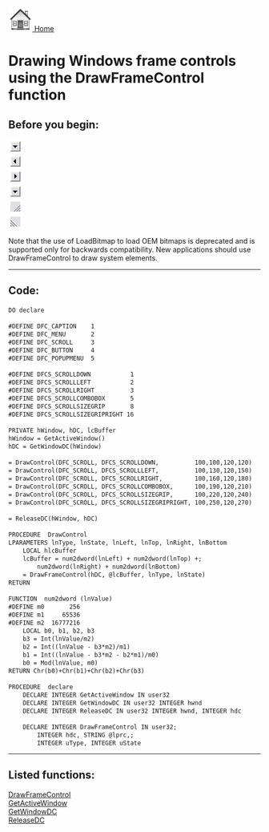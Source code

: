 [<img src="../images/home.png"> Home ](https://github.com/VFPX/Win32API)  

# Drawing Windows frame controls using the DrawFrameControl function

## Before you begin:
![](../images/winframecontrols.png)  

Note that the use of LoadBitmap to load OEM bitmaps is deprecated and is supported only for backwards compatibility. New applications should use DrawFrameControl to draw system elements.  
  
***  


## Code:
```foxpro  
DO declare

#DEFINE DFC_CAPTION    1
#DEFINE DFC_MENU       2
#DEFINE DFC_SCROLL     3
#DEFINE DFC_BUTTON     4
#DEFINE DFC_POPUPMENU  5

#DEFINE DFCS_SCROLLDOWN           1
#DEFINE DFCS_SCROLLLEFT           2
#DEFINE DFCS_SCROLLRIGHT          3
#DEFINE DFCS_SCROLLCOMBOBOX       5
#DEFINE DFCS_SCROLLSIZEGRIP       8
#DEFINE DFCS_SCROLLSIZEGRIPRIGHT 16

PRIVATE hWindow, hDC, lcBuffer
hWindow = GetActiveWindow()
hDC = GetWindowDC(hWindow)

= DrawControl(DFC_SCROLL, DFCS_SCROLLDOWN,          100,100,120,120)
= DrawControl(DFC_SCROLL, DFCS_SCROLLLEFT,          100,130,120,150)
= DrawControl(DFC_SCROLL, DFCS_SCROLLRIGHT,         100,160,120,180)
= DrawControl(DFC_SCROLL, DFCS_SCROLLCOMBOBOX,      100,190,120,210)
= DrawControl(DFC_SCROLL, DFCS_SCROLLSIZEGRIP,      100,220,120,240)
= DrawControl(DFC_SCROLL, DFCS_SCROLLSIZEGRIPRIGHT, 100,250,120,270)

= ReleaseDC(hWindow, hDC)

PROCEDURE  DrawControl
LPARAMETERS lnType, lnState, lnLeft, lnTop, lnRight, lnBottom
	LOCAL hlcBuffer
	lcBuffer = num2dword(lnLeft) + num2dword(lnTop) +;
		num2dword(lnRight) + num2dword(lnBottom)
	= DrawFrameControl(hDC, @lcBuffer, lnType, lnState)
RETURN

FUNCTION  num2dword (lnValue)
#DEFINE m0       256
#DEFINE m1     65536
#DEFINE m2  16777216
	LOCAL b0, b1, b2, b3
	b3 = Int(lnValue/m2)
	b2 = Int((lnValue - b3*m2)/m1)
	b1 = Int((lnValue - b3*m2 - b2*m1)/m0)
	b0 = Mod(lnValue, m0)
RETURN Chr(b0)+Chr(b1)+Chr(b2)+Chr(b3)

PROCEDURE  declare
	DECLARE INTEGER GetActiveWindow IN user32
	DECLARE INTEGER GetWindowDC IN user32 INTEGER hwnd
	DECLARE INTEGER ReleaseDC IN user32 INTEGER hwnd, INTEGER hdc

	DECLARE INTEGER DrawFrameControl IN user32;
		INTEGER hdc, STRING @lprc,;
		INTEGER uType, INTEGER uState  
```  
***  


## Listed functions:
[DrawFrameControl](../libraries/user32/DrawFrameControl.md)  
[GetActiveWindow](../libraries/user32/GetActiveWindow.md)  
[GetWindowDC](../libraries/user32/GetWindowDC.md)  
[ReleaseDC](../libraries/user32/ReleaseDC.md)  

